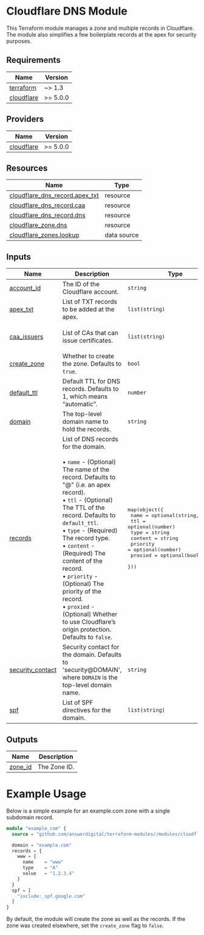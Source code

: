 # Cloudflare DNS Module

This Terraform module manages a zone and multiple records in Cloudflare.
The module also simplifies a few boilerplate records at the apex for security purposes.

<!-- BEGIN_TF_DOCS -->
## Requirements

| Name | Version |
|------|---------|
| <a name="requirement_terraform"></a> [terraform](#requirement\_terraform) | ~> 1.3 |
| <a name="requirement_cloudflare"></a> [cloudflare](#requirement\_cloudflare) | >= 5.0.0 |

## Providers

| Name | Version |
|------|---------|
| <a name="provider_cloudflare"></a> [cloudflare](#provider\_cloudflare) | >= 5.0.0 |

## Resources

| Name | Type |
|------|------|
| [cloudflare_dns_record.apex_txt](https://registry.terraform.io/providers/cloudflare/cloudflare/latest/docs/resources/dns_record) | resource |
| [cloudflare_dns_record.caa](https://registry.terraform.io/providers/cloudflare/cloudflare/latest/docs/resources/dns_record) | resource |
| [cloudflare_dns_record.dns](https://registry.terraform.io/providers/cloudflare/cloudflare/latest/docs/resources/dns_record) | resource |
| [cloudflare_zone.dns](https://registry.terraform.io/providers/cloudflare/cloudflare/latest/docs/resources/zone) | resource |
| [cloudflare_zones.lookup](https://registry.terraform.io/providers/cloudflare/cloudflare/latest/docs/data-sources/zones) | data source |

## Inputs

| Name | Description | Type | Default | Required |
|------|-------------|------|---------|:--------:|
| <a name="input_account_id"></a> [account\_id](#input\_account\_id) | The ID of the Cloudflare account. | `string` | n/a | yes |
| <a name="input_apex_txt"></a> [apex\_txt](#input\_apex\_txt) | List of TXT records to be added at the apex. | `list(string)` | `[]` | no |
| <a name="input_caa_issuers"></a> [caa\_issuers](#input\_caa\_issuers) | List of CAs that can issue certificates. | `list(string)` | <pre>[<br/>  "letsencrypt.org"<br/>]</pre> | no |
| <a name="input_create_zone"></a> [create\_zone](#input\_create\_zone) | Whether to create the zone. Defaults to `true`. | `bool` | `true` | no |
| <a name="input_default_ttl"></a> [default\_ttl](#input\_default\_ttl) | Default TTL for DNS records. Defaults to 1, which means “automatic”. | `number` | `1` | no |
| <a name="input_domain"></a> [domain](#input\_domain) | The top-level domain name to hold the records. | `string` | n/a | yes |
| <a name="input_records"></a> [records](#input\_records) | List of DNS records for the domain.<br/><br/>    • `name`     - (Optional) The name of the record. Defaults to "@" (i.e. an apex record).<br/>    • `ttl`      - (Optional) The TTL of the record. Defaults to `default_ttl`.<br/>    • `type`     - (Required) The record type.<br/>    • `content`  - (Required) The content of the record.<br/>    • `priority` - (Optional) The priority of the record.<br/>    • `proxied`  - (Optional) Whether to use Cloudflare’s origin protection. Defaults to `false`. | <pre>map(object({<br/>    name     = optional(string, "@")<br/>    ttl      = optional(number)<br/>    type     = string<br/>    content  = string<br/>    priority = optional(number)<br/>    proxied  = optional(bool, false)<br/>  }))</pre> | n/a | yes |
| <a name="input_security_contact"></a> [security\_contact](#input\_security\_contact) | Security contact for the domain. Defaults to 'security@DOMAIN', where `DOMAIN` is the top-level domain name. | `string` | `null` | no |
| <a name="input_spf"></a> [spf](#input\_spf) | List of SPF directives for the domain. | `list(string)` | `[]` | no |

## Outputs

| Name | Description |
|------|-------------|
| <a name="output_zone_id"></a> [zone\_id](#output\_zone\_id) | The Zone ID. |
<!-- END_TF_DOCS -->

# Example Usage

Below is a simple example for an example.com zone with a single subdomain record.

```terraform
module "example_com" {
  source = "github.com/answerdigital/terraform-modules//modules/cloudflare/dns?ref=v4"

  domain = "example.com"
  records = {
    www = {
      name    = "www"
      type    = "A"
      value   = "1.2.3.4"
    }
  }
  spf = [
    "include:_spf.google.com"
  ]
}
```

By default, the module will create the zone as well as the records. If the zone
was created elsewhere, set the `create_zone` flag to `false`.
